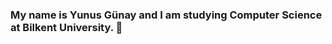 ### My name is Yunus Günay and I am studying Computer Science at Bilkent University. 👋

<!--
**YunusGunay/YunusGunay** is a ✨ _special_ ✨ repository because its `README.md` (this file) appears on your GitHub profile.

Here are some ideas to get you started:

- 🔭 I’m currently studying at Bilkent University.
- 🌱 I’m currently learning computer science.
- 📫 How to reach me: ynsgunayy@gmail.com
- 😄 Pronouns: he/him
